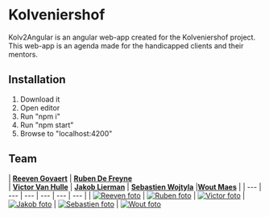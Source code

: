 # Kolveniershof

Kolv2Angular is an angular web-app created for the Kolveniershof project. This web-app is an agenda made for the handicapped clients and their mentors.

## Installation

1. Download it
2. Open editor
3. Run "npm i"
4. Run "npm start"
5. Browse to "localhost:4200"

## Team
| <a href="https://github.com/reeveng" target="_blank">**Reeven Govaert**</a> 
| <a href="https://github.com/RubenDeFreyne" target="_blank">**Ruben De Freyne**</a>  
| <a href="https://github.com/VictorOwnt" target="_blank">**Victor Van Hulle**</a> 
| <a href="https://github.com/JakobLierman" target="_blank">**Jakob Lierman**</a> 
| <a href="https://github.com/SWeB06" target="_blank">**Sebastien Wojtyla**</a> 
|<a href="https://github.com/WoutMaes" target="_blank">**Wout Maes**</a> |
| --- | --- | --- | --- | --- | --- |
| [![Reeven foto](https://avatars3.githubusercontent.com/u/36441093?s=460&v=4)](https://github.com/reeveng)
| [![Ruben foto](https://avatars2.githubusercontent.com/u/25815999?s=460&v=4)](https://github.com/RubenDeFreyne) 
| [![Victor foto](https://avatars2.githubusercontent.com/u/17174095?s=460&v=4)](https://github.com/VictorOwnt) 
| [![Jakob foto](https://avatars2.githubusercontent.com/u/25779630?s=460&v=4)](https://github.com/JakobLierman) 
| [![Sebastien foto](https://avatars2.githubusercontent.com/u/36441058?s=460&v=4)](https://github.com/SWeB06) 
| [![Wout foto](https://avatars0.githubusercontent.com/u/36442271?s=460&v=4)](https://github.com/WoutMaes) 
